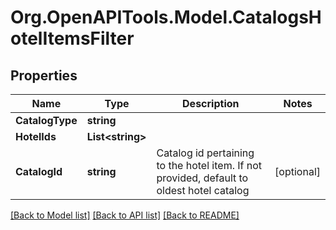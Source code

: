 # Org.OpenAPITools.Model.CatalogsHotelItemsFilter

## Properties

Name | Type | Description | Notes
------------ | ------------- | ------------- | -------------
**CatalogType** | **string** |  | 
**HotelIds** | **List&lt;string&gt;** |  | 
**CatalogId** | **string** | Catalog id pertaining to the hotel item. If not provided, default to oldest hotel catalog | [optional] 

[[Back to Model list]](../README.md#documentation-for-models) [[Back to API list]](../README.md#documentation-for-api-endpoints) [[Back to README]](../README.md)

